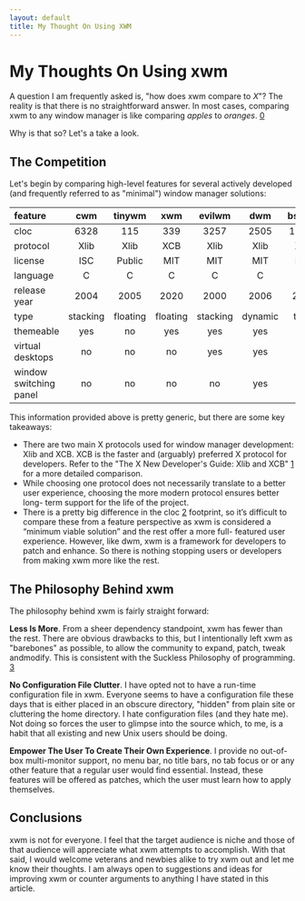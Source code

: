 ```yaml
---
layout: default
title: My Thought On Using XWM
---
```


My Thoughts On Using xwm
========================

A question I am frequently asked is, "how does xwm compare to *X*"? The
reality is that there is no straightforward answer. In most cases, comparing
xwm to any window manager is like comparing *apples* to *oranges*. [0]

Why is that so? Let's a take a look.

The Competition
---------------

Let's begin by comparing high-level features for several actively developed 
(and frequently referred to as "minimal") window manager solutions:

|feature               |cwm     |tinywm  |xwm     |evilwm  |dwm     |bspwm |
|:---------------------|:------:|:------:|:------:|:------:|:------:|:----:|
|cloc                  |6328    |115     |339     |3257    |2505    |11909 |
|protocol              |Xlib    |Xlib    |XCB     |Xlib    |Xlib    |XCB   |
|license               |ISC     |Public  |MIT     |MIT     |MIT     |BSD   |
|language              |C       |C       |C       |C       |C       |C     |
|release year          |2004    |2005    |2020    |2000    |2006    |2013  |
|type                  |stacking|floating|floating|stacking|dynamic |tiling|
|themeable             |yes     |no      |yes     |yes     |yes     |no    |
|virtual desktops      |no      |no      |no      |yes     |yes     |yes   |
|window switching panel|no      |no      |no      |no      |yes     |no    |

This information provided above is pretty generic, but there are some key
takeaways:

*   There are two main X protocols used for window manager development: Xlib
    and XCB. XCB is the faster and (arguably) preferred X protocol for
    developers. Refer to the "The X New Developer's Guide: Xlib and XCB" [1]
    for a more detailed comparison.
*   While choosing one protocol does not necessarily translate to a better
    user experience, choosing the more modern protocol ensures better long-
    term support for the life of the project.
*   There is a pretty big difference in the cloc [2] footprint, so it’s
    difficult to compare these from a feature perspective as xwm is
    considered a “minimum viable solution” and the rest offer a more full-
    featured user experience. However, like dwm, xwm is a framework for
    developers to patch and enhance. So there is nothing stopping users or
    developers from making xwm more like the rest.

The Philosophy Behind xwm
-------------------------

The philosophy behind xwm is fairly straight forward:

**Less Is More**. From a sheer dependency standpoint, xwm has fewer than the
rest. There are obvious drawbacks to this, but I intentionally left xwm as
"barebones" as possible, to allow the community to expand, patch, tweak
andmodify. This is consistent with the Suckless Philosophy of programming.
[3]

**No Configuration File Clutter**. I have opted not to have a run-time
configuration file in xwm. Everyone seems to have a configuration file these
days that is either placed in an obscure directory, "hidden" from plain site
or cluttering the home directory. I hate configuration files (and they hate
me). Not doing so forces the user to glimpse into the source which, to me, is
a habit that all existing and new Unix users should be doing.

**Empower The User To Create Their Own Experience**. I provide no out-of-box
multi-monitor support, no menu bar, no title bars, no tab	focus or or any
other feature that a regular user would find essential. Instead, these
features will be offered as patches, which the user must learn how to apply
themselves.

Conclusions
-----------

xwm is not for everyone. I feel that the target audience is niche and those
of that audience will appreciate what xwm attempts to accomplish. With that
said, I would welcome veterans and newbies alike to try xwm out and let me
know their thoughts. I am always open to suggestions and ideas for improving
xwm or counter arguments to anything I have stated in this article.

[0]: http://github.com/mcpcpc/xwm
[1]: https://www.x.org/wiki/guide/xlib-and-xcb/
[2]: https://github.com/AlDanial/cloc
[3]: https://suckless.org/philosophy
